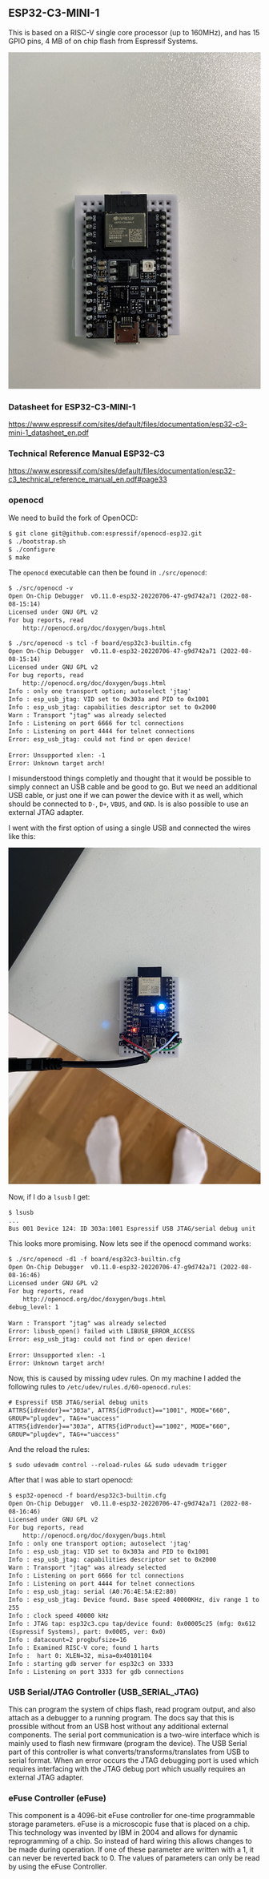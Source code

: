 ## ESP32-C3-MINI-1
This is based on a RISC-V single core processor (up to 160MHz), and has 15 GPIO
pins, 4 MB of on chip flash from Espressif Systems.

![ESP32-C3-MINI-1 image](./img/esp32-c3-mini1.jpg "Image of ESP32-C3-MINI-1")

### Datasheet for ESP32-C3-MINI-1
https://www.espressif.com/sites/default/files/documentation/esp32-c3-mini-1_datasheet_en.pdf

### Technical Reference Manual ESP32-C3
https://www.espressif.com/sites/default/files/documentation/esp32-c3_technical_reference_manual_en.pdf#page33

### openocd
We need to build the fork of OpenOCD:
```console
$ git clone git@github.com:espressif/openocd-esp32.git
$ ./bootstrap.sh
$ ./configure
$ make
```
The `openocd` executable can then be found in `./src/openocd`:
```console
$ ./src/openocd -v
Open On-Chip Debugger  v0.11.0-esp32-20220706-47-g9d742a71 (2022-08-08-15:14)
Licensed under GNU GPL v2
For bug reports, read
	http://openocd.org/doc/doxygen/bugs.html
```

```console
$ ./src/openocd -s tcl -f board/esp32c3-builtin.cfg
Open On-Chip Debugger  v0.11.0-esp32-20220706-47-g9d742a71 (2022-08-08-15:14)
Licensed under GNU GPL v2
For bug reports, read
	http://openocd.org/doc/doxygen/bugs.html
Info : only one transport option; autoselect 'jtag'
Info : esp_usb_jtag: VID set to 0x303a and PID to 0x1001
Info : esp_usb_jtag: capabilities descriptor set to 0x2000
Warn : Transport "jtag" was already selected
Info : Listening on port 6666 for tcl connections
Info : Listening on port 4444 for telnet connections
Error: esp_usb_jtag: could not find or open device!

Error: Unsupported xlen: -1
Error: Unknown target arch!
```
I misunderstood things completly and thought that it would be possible to simply
connect an USB cable and be good to go. But we need an additional USB cable, or
just one if we can power the device with it as well, which should be connected
to `D-`, `D+`, `VBUS`, and `GND`. Is is also possible to use an external JTAG
adapter. 

I went with the first option of using a single USB and connected the wires like
this:

![ESP32-C3-MINI-1 USB connection image](./img/esp32-c3-mini1-usb.jpg "Image of ESP32-C3-MINI-1 USB connection")

Now, if I do a `lsusb` I get:
```console
$ lsusb
...
Bus 001 Device 124: ID 303a:1001 Espressif USB JTAG/serial debug unit
```
This looks more promising. Now lets see if the openocd command works:
```console
$ ./src/openocd -d1 -f board/esp32c3-builtin.cfg 
Open On-Chip Debugger  v0.11.0-esp32-20220706-47-g9d742a71 (2022-08-08-16:46)
Licensed under GNU GPL v2
For bug reports, read
	http://openocd.org/doc/doxygen/bugs.html
debug_level: 1

Warn : Transport "jtag" was already selected
Error: libusb_open() failed with LIBUSB_ERROR_ACCESS
Error: esp_usb_jtag: could not find or open device!

Error: Unsupported xlen: -1
Error: Unknown target arch!
```
Now, this is caused by missing udev rules. On my machine I added the following
rules to `/etc/udev/rules.d/60-openocd.rules`:
```
# Espressif USB JTAG/serial debug units
ATTRS{idVendor}=="303a", ATTRS{idProduct}=="1001", MODE="660", GROUP="plugdev", TAG+="uaccess"
ATTRS{idVendor}=="303a", ATTRS{idProduct}=="1002", MODE="660", GROUP="plugdev", TAG+="uaccess"
```
And the reload the rules:
```console
$ sudo udevadm control --reload-rules && sudo udevadm trigger
```

After that I was able to start openocd:
```console
$ esp32-openocd -f board/esp32c3-builtin.cfg 
Open On-Chip Debugger  v0.11.0-esp32-20220706-47-g9d742a71 (2022-08-08-16:46)
Licensed under GNU GPL v2
For bug reports, read
	http://openocd.org/doc/doxygen/bugs.html
Info : only one transport option; autoselect 'jtag'
Info : esp_usb_jtag: VID set to 0x303a and PID to 0x1001
Info : esp_usb_jtag: capabilities descriptor set to 0x2000
Warn : Transport "jtag" was already selected
Info : Listening on port 6666 for tcl connections
Info : Listening on port 4444 for telnet connections
Info : esp_usb_jtag: serial (A0:76:4E:5A:E2:80)
Info : esp_usb_jtag: Device found. Base speed 40000KHz, div range 1 to 255
Info : clock speed 40000 kHz
Info : JTAG tap: esp32c3.cpu tap/device found: 0x00005c25 (mfg: 0x612 (Espressif Systems), part: 0x0005, ver: 0x0)
Info : datacount=2 progbufsize=16
Info : Examined RISC-V core; found 1 harts
Info :  hart 0: XLEN=32, misa=0x40101104
Info : starting gdb server for esp32c3 on 3333
Info : Listening on port 3333 for gdb connections
```

### USB Serial/JTAG Controller (USB_SERIAL_JTAG)
This can program the system of chips flash, read program output, and also attach
as a debugger to a running program. The docs say that this is prossible without
from an USB host without any additional external components.
The serial port communication is a two-wire interface which is mainly used to
flash new firmware (program the device). The USB Serial part of this controller
is what converts/transforms/translates from USB to serial format. When an error
occurs the JTAG debugging port is used which requires interfacing with the JTAG
debug port which usually requires an external JTAG adapter.

### eFuse Controller (eFuse)
This component is a 4096-bit eFuse controller for one-time programmable storage
parameters. eFuse is a microscopic fuse that is placed on a chip. This
technology was invented by IBM in 2004 and allows for dynamic reprogramming of a
chip. So instead of hard wiring this allows changes to be made during operation.
If one of these parameter are written with a 1, it can never be reverted back to
0. The values of parameters can only be read by using the eFuse Controller.


